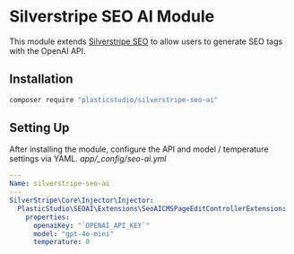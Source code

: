 # Silverstripe SEO AI Module
This module extends [Silverstripe SEO](https://github.com/PlasticStudio/Silverstripe-SEO) to allow users to generate SEO tags with the OpenAI API.

## Installation
```sh 
composer require "plasticstudio/silverstripe-seo-ai" 
```

## Setting Up
After installing the module, configure the API and model / temperature settings via YAML.
*app/_config/seo-ai.yml*
```yaml
---
Name: silverstripe-seo-ai
---
SilverStripe\Core\Injector\Injector:
  PlasticStudio\SEOAI\Extensions\SeoAICMSPageEditControllerExtension:
    properties:
      openaiKey: "`OPENAI_API_KEY`"
      model: "gpt-4o-mini"
      temperature: 0
```